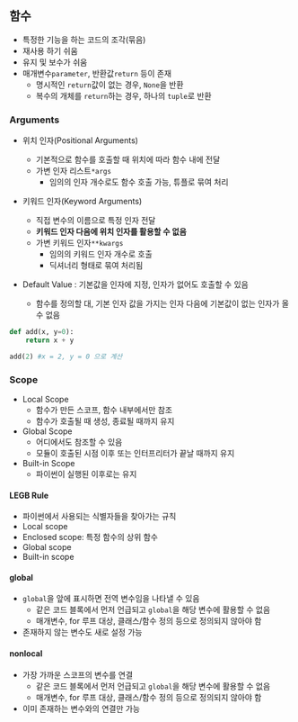 ## 함수

- 특정한 기능을 하는 코드의 조각(묶음)
- 재사용 하기 쉬움
- 유지 및 보수가 쉬움
- 매개변수`parameter`, 반환값`return` 등이 존재
  - 명시적인 `return`값이 없는 경우, `None`을 반환
  - 복수의 개체를 `return`하는 경우, 하나의 `tuple`로 반환



### Arguments

- 위치 인자(Positional Arguments)
  - 기본적으로 함수를 호출할 때 위치에 따라 함수 내에 전달
  - 가변 인자 리스트`*args`
    - 임의의 인자 개수로도 함수 호출 가능, 튜플로 묶여 처리
- 키워드 인자(Keyword Arguments)
  - 직접 변수의 이름으로 특정 인자 전달
  - **키워드 인자 다음에 위치 인자를 활용할 수 없음**
  - 가변 키워드 인자`**kwargs`
    - 임의의 키워드 인자 개수로 호출
    - 딕셔너리 형태로 묶여 처리됨

- Default Value : 기본값을 인자에 지정, 인자가 없어도 호출할 수 있음
  - 함수를 정의할 대, 기본 인자 값을 가지는 인자 다음에 기본값이 없는 인자가 올 수 없음

```python
def add(x, y=0):
    return x + y

add(2) #x = 2, y = 0 으로 계산
```





### Scope

- Local Scope
  - 함수가 만든 스코프,  함수 내부에서만 참조
  - 함수가 호출될 때 생성, 종료될 때까지 유지
- Global Scope
  - 어디에서도 참조할 수 있음
  - 모듈이 호출된 시점 이후 또는 인터프리터가 끝날 때까지 유지
- Built-in Scope
  - 파이썬이 실행된 이후로는 유지



#### LEGB Rule

- 파이썬에서 사용되는 식별자들을 찾아가는 규칙
- Local scope 
- Enclosed scope: 특정 함수의 상위 함수
- Global scope
- Built-in scope



#### global

- `global`을 앞에 표시하면 전역 변수임을 나타낼 수 있음
  - 같은 코드 블록에서 먼저 언급되고 `global`을 해당 변수에 활용할 수 없음
  - 매개변수, for 루프 대상, 클래스/함수 정의 등으로 정의되지 않아야 함
- 존재하지 않는 변수도 새로 설정 가능



#### nonlocal

- 가장 가까운 스코프의 변수를 연결
  - 같은 코드 블록에서 먼저 언급되고 `global`을 해당 변수에 활용할 수 없음
  - 매개변수, for 루프 대상, 클래스/함수 정의 등으로 정의되지 않아야 함
- 이미 존재하는 변수와의 연결만 가능
